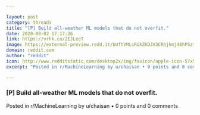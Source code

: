 ```yaml
---

layout: post
category: threads
title: "[P] Build all-weather ML models that do not overfit."
date: 2020-08-02 17:17:26
link: https://vrhk.co/2EJLeeT
image: https://external-preview.redd.it/bUftVMLcRikZKDJX3CRhjkmj48hPSztG3vTCR0IHO-I.jpg?width=1200&height=628.272251309&auto=webp&crop=1200:628.272251309,smart&s=588995fecaae928818971dba28721f72be335f3c
domain: reddit.com
author: "reddit"
icon: http://www.redditstatic.com/desktop2x/img/favicon/apple-icon-57x57.png
excerpt: "Posted in r/MachineLearning by u/chaisan • 0 points and 0 comments"

---
```


### [P] Build all-weather ML models that do not overfit.

Posted in r/MachineLearning by u/chaisan • 0 points and 0 comments